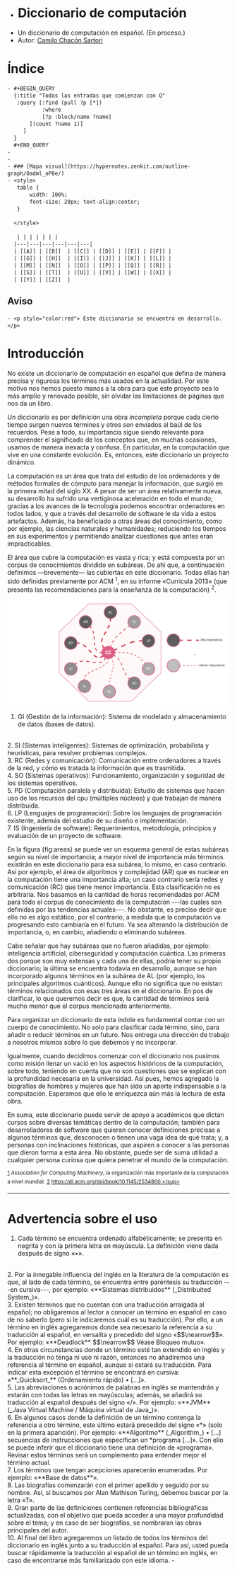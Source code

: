 - # Diccionario de computación
- Un diccionario de computación en español. (En proceso.)
- Autor: [Camilo Chacón Sartori](https://camilochs.github.io/web/)
# Índice
	- #+BEGIN_QUERY
	  {:title "Todas las entradas que comienzan con Q"
	   :query [:find (pull ?p [*])
	           :where 
	           [?p :block/name ?name]
	       [(count ?name 1)]
	  	 ]
	  }
	  #+END_QUERY
	-
	-
	- ### [Mapa visual](https://hypernotes.zenkit.com/outline-graph/Oadml_oP0e/)
	- <style>
	   table {
	       width: 100%;
	       font-size: 20px; text-align:center; 
	   }
	  
	  </style>
	  
	   | | | | | | |
	  |---|---|---|---|---|---|
	  | [[A]] | [[B]]  | [[C]] | [[D]] | [[E]] | [[F]] |
	  | [[G]] | [[H]]  | [[I]] | [[J]] | [[K]] | [[L]] |
	  | [[M]] | [[N]]  | [[O]] | [[P]] | [[Q]] | [[R]] |
	  | [[S]] | [[T]]  | [[U]] | [[V]] | [[W]] | [[X]] |
	  | [[Y]] | [[Z]]  |
## Aviso
	- <p style="color:red"> Este diccionario se encuentra en desarrollo.</p>
# Introducción

No existe un diccionario de computación en español que defina de manera precisa y rigurosa los términos más usados en la actualidad. Por este motivo nos hemos puesto manos a la obra para que este proyecto sea lo más amplio y renovado posible, sin olvidar las limitaciones de páginas que nos da un libro.

Un diccionario es por definición una obra _incompleta_ porque cada cierto tiempo surgen nuevos términos y otros son enviados al baúl de los recuerdos. Pese a todo, su importancia sigue siendo relevante para comprender el significado de los conceptos que, en muchas ocasiones, usamos de manera inexacta y confusa. En particular, en la computación que vive en una constante evolución. Es, entonces, este diccionario un proyecto dinámico.

La computación es un área que trata del estudio de los ordenadores y de métodos formales de cómputo para manejar la información, que surgió en la primera mitad del siglo XX. A pesar de ser un área relativamente nueva, su desarrollo ha sufrido una vertiginosa aceleración en todo el mundo; gracias a los avances de la tecnología podemos encontrar ordenadores en todos lados, y que a través del desarrollo de software le da vida a estos artefactos. Además, ha beneficiado a otras áreas del conocimiento, como por ejemplo, las ciencias naturales y humanidades; reduciendo los tiempos en sus experimentos y permitiendo analizar cuestiones que antes eran impracticables.

El área que cubre la computación es vasta y rica; y está compuesta por un corpus de conocimientos dividido en subáreas. De ahí que, a continuación definimos —brevemente— las cubiertas en este diccionario. Todas ellas han sido definidas previamente por ACM <sup><a name="acm">1</a></sup>, en su informe «Curricula 2013» (que presenta las recomendaciones para la enseñanza de la computación) <sup><a name="acm_curricula">2</a></sup>.

![Blank diagram - Copy of Page 10.png](../assets/Blank_diagram_-_Copy_of_Page_10_1658845548315_0.png) 
1. GI (Gestión de la información): Sistema de modelado y almacenamiento de datos (bases de datos).
<br />
2. SI (Sistemas inteligentes): Sistemas de optimización, probabilista y heurísticas, para resolver problemas complejos.
<br />
3. RC (Redes y comunicación): Comunicación entre ordenadores a través de la red, y cómo es tratada la información que es trasmitida.
<br />
4. SO (Sistemas operativos): Funcionamiento, organización y seguridad de los sistemas operativos.
<br />
5. PD (Computación paralela y distribuida): Estudio de sistemas que hacen uso de los recursos del cpu (múltiples núcleos) y que trabajan de manera distribuida.
<br />
6. LP (Lenguajes de programación): Sobre los lenguajes de programación existente, además del estudio de su diseño e implementación. 
<br />
7. IS (Ingeniería de software): Requerimientos, metodología, principios y evaluación de un proyecto de software.


En la figura {fig:areas} se puede ver un esquema general de estas subáreas según su nivel de importancia; a mayor nivel de importancia más términos existirán en este diccionario para esa subárea, lo mismo, en caso contrario. Así por ejemplo, el área de algoritmos y complejidad (AR) que es nuclear en la computación tiene una importancia alta; un caso contrario sería redes y comunicación (RC) que tiene menor importancia. Esta clasificación no es arbitraria. Nos basamos en la cantidad de horas recomendadas por ACM para todo el corpus de conocimiento de la computación ---las cuales son definidas por las tendencias actuales---. No obstante, es preciso decir que ello no es algo estático, por el contrario, a medida que la computación va progresando esto cambiaría en el futuro. Ya sea alterando la distribución de importancia, o, en cambio, añadiendo o eliminando subáreas.

Cabe señalar que hay subáreas que no fueron añadidas, por ejemplo: inteligencia artificial, ciberseguridad y computación cuántica. Las primeras dos porque son muy extensas y cada una de ellas, podría tener su propio diccionario; la última se encuentra todavía en desarrollo, aunque se han incorporado algunos términos en la subárea de AL (por ejemplo, los principales algoritmos cuánticos). Aunque ello no significa que no existan términos relacionados con esas tres áreas en el diccionario. En pos de clarificar, lo que queremos decir es que, la cantidad de términos será mucho menor que el corpus mencionado anteriormente.

Para organizar un diccionario de esta índole es fundamental contar con un cuerpo de conocimiento. No solo para clasificar cada término, sino, para añadir o reducir términos en un futuro. Nos entrega una dirección de trabajo a nosotros mismos sobre lo que debemos y no incorporar.

Igualmente, cuando decidimos comenzar con el diccionario nos pusimos como misión llenar un vació en los aspectos históricos de la computación, sobre todo, teniendo en cuenta que no son cuestiones que se explican con la profundidad necesaria en la universidad. Así pues, hemos agregado la biografías de hombres y mujeres que han sido un aporte indispensable a la computación. Esperamos que ello le enriquezca aún más la lectura de esta obra.

En suma, este diccionario puede servir de apoyo a académicos que dictan cursos sobre diversas temáticas dentro de la computación; también para desarrolladores de software que quieran conocer definiciones precisas a algunos términos que, desconocen o tienen una vaga idea de qué trata; y, a personas con inclinaciones históricas, que aspiren a conocer a las personas que dieron forma a esta área. No obstante, puede ser de suma utilidad a cualquier persona curiosa que quiera penetrar el mundo de la computación.


<sup>[1](#acm)  _Association for Computing Machinery_, la organización más importante de la computación a nivel mundial.</sup>
<sup>[2](#acm_curricua)  https://dl.acm.org/doi/book/10.1145/2534860.</sup>
- ---
# Advertencia sobre el uso

1. Cada término se encuentra ordenado alfabéticamente; se presenta en negrita y con la primera letra en mayúscula. La definición viene dada después de signo «•».
<br />
2. Por la innegable influencia del inglés en la literatura de la computación es que, al lado de cada término, se encuentra entre paréntesis su traducción ---en cursiva---, por ejemplo: «**Sistemas distribuidos** (_Distribuited System_)».
<br />
3. Existen términos que no cuentan con una traducción arraigada al español; no obligaremos al lector a conocer un término en español en caso de no saberlo (pero si le indicaremos cuál es su traducción). Por ello, a un término en inglés agregaremos donde sea necesario la referencia a su traducción al español, en versalita y precedido del signo «$$\nearrow$$». Por ejemplo: «**Deadlock** $$\nearrow$$ Véase Bloqueo mutuo».
<br />
4. En otras circunstancias donde un término esté tan extendido en inglés y la traducción no tenga ni uso ni razón, entonces no añadiremos una referencia al término en español, aunque si estará su traducción. Para indicar esta excepción el término se encontrará en cursiva: «**_Quicksort_** (Ordenamiento rápido) • [...]».
<br />
5. Las abreviaciones o acrónimos de palabras en inglés se mantendrán y estarán con todas las letras en mayúsculas; además, se añadirá su traducción al español después del signo «/». Por ejemplo: «**JVM** (_Java Virtual Machine / Máquina virtual de Java_)».
<br />
6. En algunos casos donde la definición de un término contenga la referencia a otro término, este último estará precedido del signo «*» (solo en la primera aparición). Por ejemplo: «**Algoritmo** (_Algorithm_) • [...] secuencias de instrucciones que especifican un *programa [...]». Con ello se puede inferir que el diccionario tiene una definición de «programa». Revisar estos términos será un complemento para entender mejor el término actual.
<br />
7. Los términos que tengan acepciones aparecerán enumeradas. Por ejemplo: «**Base de datos**».
<br />
8. Las biografías comenzarán con el primer apellido y seguido por su nombre. Así, si buscamos por Alan Mathison Turing, debemos buscar por la letra «T».
<br />
9. Gran parte de las definiciones contienen referencias bibliográficas actualizadas, con el objetivo que pueda acceder a una mayor profundidad sobre el tema; y en caso de ser biografías, se nombraran las obras principales del autor.
<br />
10. Al final del libro agregaremos un listado de todos los términos del diccionario en inglés junto a su traducción al español. Para así, usted pueda buscar rápidamente la traducción al español de un término en inglés, en caso de encontrarse más familiarizado con este idioma.
-